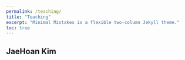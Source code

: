 ```yaml
---
permalink: /teaching/
title: "Teaching"
excerpt: "Minimal Mistakes is a flexible two-column Jekyll theme."
toc: true
---
```

## JaeHoan Kim

